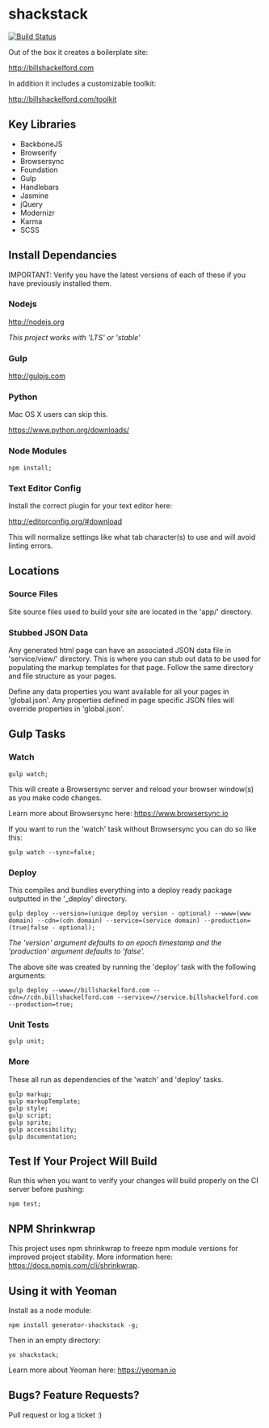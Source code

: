 # shackstack

[![Build Status](https://travis-ci.org/bshack/shackstack.svg?branch=master)](https://travis-ci.org/bshack/shackstack)

Out of the box it creates a boilerplate site:

http://billshackelford.com

In addition it includes a customizable toolkit:

http://billshackelford.com/toolkit

## Key Libraries

- BackboneJS
- Browserify
- Browsersync
- Foundation
- Gulp
- Handlebars
- Jasmine
- jQuery
- Modernizr
- Karma
- SCSS

## Install Dependancies

IMPORTANT: Verify you have the latest versions of each of these if you have previously installed them.

### Nodejs

http://nodejs.org

_This project works with 'LTS' or 'stable'_

### Gulp

http://gulpjs.com

### Python

Mac OS X users can skip this.

https://www.python.org/downloads/

### Node Modules

```
npm install;
```

### Text Editor Config

Install the correct plugin for your text editor here:

http://editorconfig.org/#download

This will normalize settings like what tab character(s) to use and will avoid linting errors.

## Locations

### Source Files

Site source files used to build your site are located in the 'app/' directory.

### Stubbed JSON Data

Any generated html page can have an associated JSON data file in 'service/view/' directory. This is where you can
stub out data to be used for populating the markup templates for that page. Follow the same directory and file structure as your
pages.

Define any data properties you want available for all your pages in 'global.json'. Any properties defined in page specific JSON files will override properties in 'global.json'.

## Gulp Tasks

### Watch

```
gulp watch;
```

This will create a Browsersync server and reload your browser window(s) as you make code changes.

Learn more about Browsersync here: https://www.browsersync.io

If you want to run the 'watch' task without Browsersync you can do so like this:

```
gulp watch --sync=false;
```

### Deploy

This compiles and bundles everything into a deploy ready package outputted in the '\_deploy' directory.

```
gulp deploy --version=(unique deploy version - optional) --www=(www domain) --cdn=(cdn domain) --service=(service domain) --production=(true|false - optional);
```

_The 'version' argument defaults to an epoch timestamp and the 'production' argument defaults to 'false'._

The above site was created by running the 'deploy' task with the following arguments:

```
gulp deploy --www=//billshackelford.com --cdn=//cdn.billshackelford.com --service=//service.billshackelford.com --production=true;
```

### Unit Tests

```
gulp unit;
```

### More

These all run as dependencies of the 'watch' and 'deploy' tasks.

```
gulp markup;
gulp markupTemplate;
gulp style;
gulp script;
gulp sprite;
gulp accessibility;
gulp documentation;
```

## Test If Your Project Will Build

Run this when you want to verify your changes will build properly on the CI server before pushing:

```
npm test;
```

## NPM Shrinkwrap

This project uses npm shrinkwrap to freeze npm module versions for improved project stability. More information here: https://docs.npmjs.com/cli/shrinkwrap.

## Using it with Yeoman

Install as a node module:

```
npm install generator-shackstack -g;
```

Then in an empty directory:

```
yo shackstack;
```

Learn more about Yeoman here: https://yeoman.io

## Bugs? Feature Requests?

Pull request or log a ticket :)
